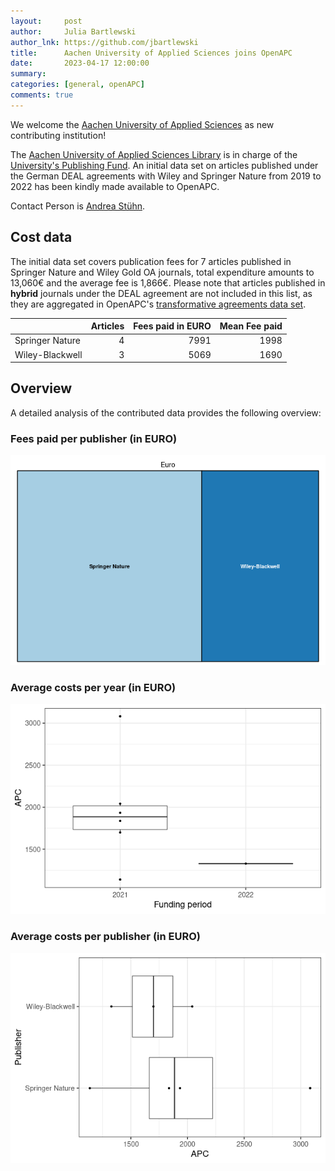 ```yaml
---
layout:     post
author:     Julia Bartlewski
author_lnk: https://github.com/jbartlewski
title:      Aachen University of Applied Sciences joins OpenAPC
date:       2023-04-17 12:00:00
summary:    
categories: [general, openAPC]
comments: true
---
```





We welcome the [Aachen University of Applied Sciences](https://www.fh-aachen.de/en/) as new contributing institution!

The [Aachen University of Applied Sciences Library](https://www.fh-aachen.de/en/fh-aachen/university-structure/central-operating-units/library) is in charge of the [University's Publishing Fund](https://www.fh-aachen.de/fh-aachen/arbeiten/servicestellen-fuer-beschaeftigte/bibliotheksservices-fuer-beschaeftigte/forschen-publizieren/publikationsfonds-forschung).
An initial data set on articles published under the German DEAL agreements with Wiley and Springer Nature from 2019 to 2022 has been kindly made available to OpenAPC.

Contact Person is [Andrea Stühn](mailto:bibliothek@fh-aachen.de).

## Cost data



The initial data set covers publication fees for 7 articles published in Springer Nature and Wiley Gold OA journals, total expenditure amounts to 13,060€ and the average fee is 1,866€. Please note that articles published in **hybrid** journals under the DEAL agreement are not included in this list, as they are aggregated in OpenAPC's [transformative agreements data set](https://github.com/OpenAPC/openapc-de/tree/master/data/transformative_agreements).


|                | Articles| Fees paid in EURO| Mean Fee paid|
|:---------------|--------:|-----------------:|-------------:|
|Springer Nature |        4|              7991|          1998|
|Wiley-Blackwell |        3|              5069|          1690|

## Overview

A detailed analysis of the contributed data provides the following overview:

### Fees paid per publisher (in EURO)

![plot of chunk tree_fhaachen_2023_04_17_full](/figure/tree_fhaachen_2023_04_17_full-1.png)

###  Average costs per year (in EURO)

![plot of chunk box_fhaachen_2023_04_17_year_full](/figure/box_fhaachen_2023_04_17_year_full-1.png)

###  Average costs per publisher (in EURO)

![plot of chunk box_fhaachen_2023_04_17_publisher_full](/figure/box_fhaachen_2023_04_17_publisher_full-1.png)

